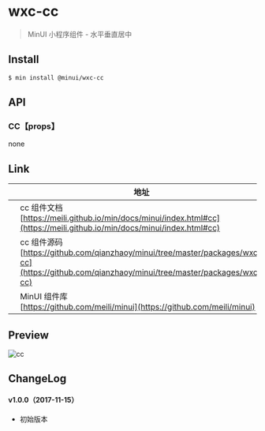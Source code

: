 # wxc-cc

> MinUI 小程序组件 - 水平垂直居中

## Install

``` bash
$ min install @minui/wxc-cc
```

## API

### CC【props】

none

## Link
||地址|
|--|---|
||cc 组件文档 <br> [https://meili.github.io/min/docs/minui/index.html#cc](https://meili.github.io/min/docs/minui/index.html#cc)<br>|
||cc 组件源码 <br> [https://github.com/qianzhaoy/minui/tree/master/packages/wxc-cc](https://github.com/qianzhaoy/minui/tree/master/packages/wxc-cc)<br>|
||MinUI 组件库 <br> [https://github.com/meili/minui](https://github.com/meili/minui) <br>|

## Preview
![cc](https://s10.mogucdn.com/mlcdn/c45406/171115_2b7djgj18g4gifdkljf60b70kd75k_480x480.jpg_225x999.jpg)

## ChangeLog

#### v1.0.0（2017-11-15）

- 初始版本
